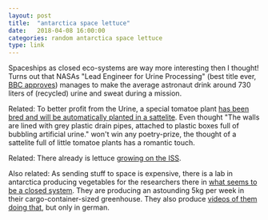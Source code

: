 ```yaml
---
layout: post
title:  "antarctica space lettuce"
date:   2018-04-08 16:00:00
categories: random antarctica space lettuce
type: link
---
```

Spaceships as closed eco-systems are way more interesting then I thought! Turns out that NASAs "Lead Engineer for Urine Processing" (best title ever, [BBC approves](http://www.bbc.com/future/story/20150527-solving-a-space-stations-toilet-shaped-problem)) manages to make the average astronaut drink around 730 liters of (recycled) urine and sweat during a mission.

Related: 
To better profit from the Urine, a special tomatoe plant [has been bred and will be automatically planted in a sattelite](http://www.bbc.com/future/story/20170308-why-a-german-lab-is-growing-tomatoes-in-urine). Even thought "The walls are lined with grey plastic drain pipes, attached to plastic boxes full of bubbling artificial urine." won't win any poetry-prize, the thought of a sattelite full of little tomatoe plants has a romantic touch.

Related: 
There already is lettuce [growing on the ISS](https://www.nasa.gov/feature/how-does-your-space-garden-grow).

Also related:
As sending stuff to space is expensive, there is a lab in antarctica producing vegetables for the researchers there in  [what seems to be a closed system](https://www.livescience.com/62241-antarctica-veggie-harvest.html). They are producing an astounding 5kg per week in their cargo-container-sized greenhouse. They also produce [videos of them doing that](https://www.youtube.com/watch?v=4zuyvTQfo5w), but only in german.
